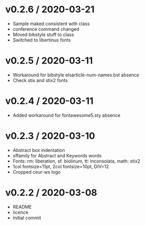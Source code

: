 
v0.2.6 / 2020-03-21
=============

  * Sample maked consistent with class
  * conference command changed
  * Moved bibstyle stuff to class
  * Switched to libertinus fonts

v0.2.5 / 2020-03-11
=============

  * Workaround for bibstyle elsarticle-num-names.bst absence
  * Check stix and stix2 fonts

v0.2.4 / 2020-03-11
==================

  * Added workaround for fontawesome5.sty absence

v0.2.3 / 2020-03-10
===================

  * Abstract box indentation
  * sffamily for Abstract and Keywords words
  * Fonts: rm: liberation, sf: biolinum, tt: inconsolata, math: stix2
  * 1col fontsize=11pt, 2col fontsize=10pt, DIV=12
  * Cropped ceur-ws logo

v0.2.2 / 2020-03-08
===================

  * README
  * licence
  * Initial commit
